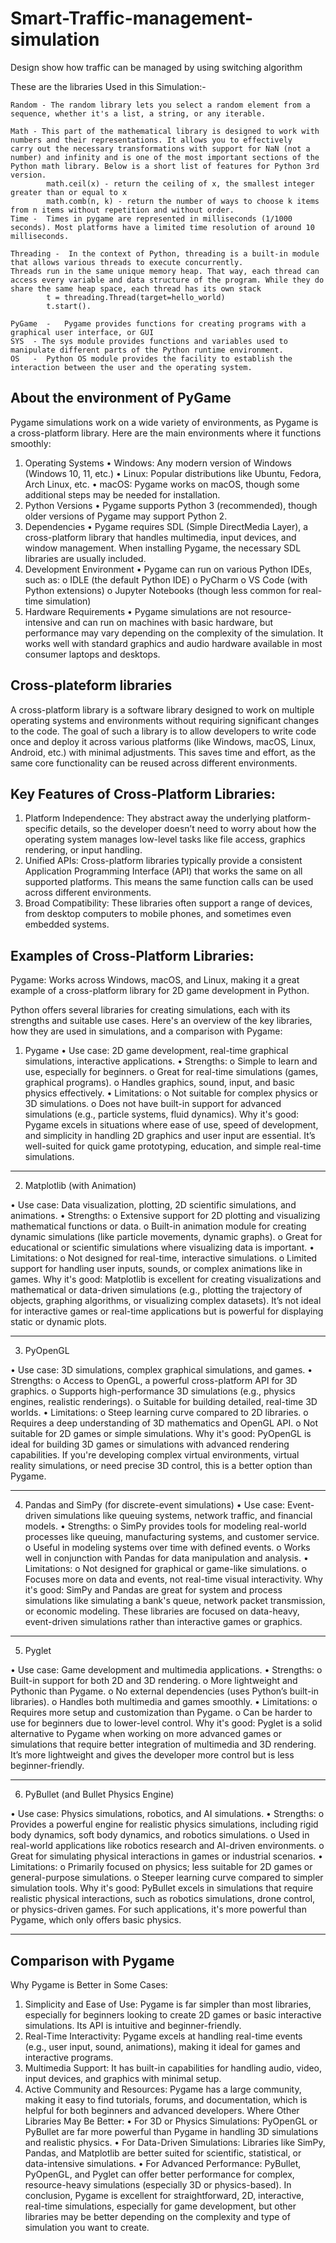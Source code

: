 # Smart-Traffic-management-simulation
Design show how traffic can be managed by using switching algorithm 

These are the libraries Used in this Simulation:- 

    Random - The random library lets you select a random element from a sequence, whether it's a list, a string, or any iterable.
    
    Math - This part of the mathematical library is designed to work with numbers and their representations. It allows you to effectively   carry out the necessary transformations with support for NaN (not a number) and infinity and is one of the most important sections of the Python math library. Below is a short list of features for Python 3rd version.
    		math.ceil(x) - return the ceiling of x, the smallest integer greater than or equal to x
    		math.comb(n, k) - return the number of ways to choose k items from n items without repetition and without order.
    Time -  Times in pygame are represented in milliseconds (1/1000 seconds). Most platforms have a limited time resolution of around 10 milliseconds.
    
    Threading -  In the context of Python, threading is a built-in module that allows various threads to execute concurrently.
    Threads run in the same unique memory heap. That way, each thread can access every variable and data structure of the program. While they do share the same heap space, each thread has its own stack
    		t = threading.Thread(target=hello_world)
    		t.start().
    
    PyGame  -   Pygame provides functions for creating programs with a graphical user interface, or GUI
    SYS  - The sys module provides functions and variables used to manipulate different parts of the Python runtime environment.
    OS   -	Python OS module provides the facility to establish the interaction between the user and the operating system.


About the environment of PyGame
-----------------------------------------------------------------------------------------------------------------
Pygame simulations work on a wide variety of environments, as Pygame is a cross-platform library. Here are the main environments where it functions smoothly:
1. Operating Systems
  •	Windows: Any modern version of Windows (Windows 10, 11, etc.)
  •	Linux: Popular distributions like Ubuntu, Fedora, Arch Linux, etc.
  •	macOS: Pygame works on macOS, though some additional steps may be needed for installation.
2. Python Versions
  •	Pygame supports Python 3 (recommended), though older versions of Pygame may support Python 2.
3. Dependencies
  •	Pygame requires SDL (Simple DirectMedia Layer), a cross-platform library that handles multimedia, input devices, and window     management. When installing Pygame, the necessary SDL libraries are usually included.
4. Development Environment
  •	Pygame can run on various Python IDEs, such as:
    o	IDLE (the default Python IDE)
    o	PyCharm
    o	VS Code (with Python extensions)
    o	Jupyter Notebooks (though less common for real-time simulation)
5. Hardware Requirements
  •	Pygame simulations are not resource-intensive and can run on machines with basic hardware, but performance may vary depending on the complexity of the simulation. It works well with standard graphics and audio hardware available in most consumer laptops and desktops.

Cross-plateform libraries
----------------------------------------------------------------------------------

A cross-platform library is a software library designed to work on multiple operating systems and environments without requiring significant changes to the code. The goal of such a library is to allow developers to write code once and deploy it across various platforms (like Windows, macOS, Linux, Android, etc.) with minimal adjustments. This saves time and effort, as the same core functionality can be reused across different environments.

Key Features of Cross-Platform Libraries:
--------------------------------------------------------------------------------------
  1.	Platform Independence: They abstract away the underlying platform-specific details, so the developer doesn’t need to worry about how the operating system manages low-level tasks like file access, graphics rendering, or input handling.
  2.	Unified APIs: Cross-platform libraries typically provide a consistent Application Programming Interface (API) that works the same on all supported platforms. This means the same function calls can be used across different environments.
  3.	Broad Compatibility: These libraries often support a range of devices, from desktop computers to mobile phones, and sometimes even embedded systems.
     
Examples of Cross-Platform Libraries:
-----------------------------------------------------------------------------------------
Pygame: Works across Windows, macOS, and Linux, making it a great example of a cross-platform library for 2D game development in Python.


Python offers several libraries for creating simulations, each with its strengths and suitable use cases. Here's an overview of the key libraries, how they are used in simulations, and a comparison with Pygame:
1. Pygame
  •	Use case: 2D game development, real-time graphical simulations, interactive applications.
  •	Strengths:
    o	Simple to learn and use, especially for beginners.
    o	Great for real-time simulations (games, graphical programs).
    o	Handles graphics, sound, input, and basic physics effectively.
  •	Limitations:
    o	Not suitable for complex physics or 3D simulations.
    o	Does not have built-in support for advanced simulations (e.g., particle systems, fluid dynamics).
Why it's good: Pygame excels in situations where ease of use, speed of development, and simplicity in handling 2D graphics and user input are essential. It’s well-suited for quick game prototyping, education, and simple real-time simulations.
_____________________________________________________________________________________________________________________
2. Matplotlib (with Animation)

  •	Use case: Data visualization, plotting, 2D scientific simulations, and animations.
  •	Strengths:
    o	Extensive support for 2D plotting and visualizing mathematical functions or data.
    o	Built-in animation module for creating dynamic simulations (like particle movements, dynamic graphs).
    o	Great for educational or scientific simulations where visualizing data is important.
  •	Limitations:
    o	Not designed for real-time, interactive simulations.
    o	Limited support for handling user inputs, sounds, or complex animations like in games.
Why it's good: Matplotlib is excellent for creating visualizations and mathematical or data-driven simulations (e.g., plotting the trajectory of objects, graphing algorithms, or visualizing complex datasets). It’s not ideal for interactive games or real-time applications but is powerful for displaying static or dynamic plots.
_______________________________________________________________________________________________________________________
3. PyOpenGL
   
  •	Use case: 3D simulations, complex graphical simulations, and games.
  •	Strengths:
    o	Access to OpenGL, a powerful cross-platform API for 3D graphics.
    o	Supports high-performance 3D simulations (e.g., physics engines, realistic renderings).
    o	Suitable for building detailed, real-time 3D worlds.
  •	Limitations:
    o	Steep learning curve compared to 2D libraries.
    o	Requires a deep understanding of 3D mathematics and OpenGL API.
    o	Not suitable for 2D games or simple simulations.
Why it's good: PyOpenGL is ideal for building 3D games or simulations with advanced rendering capabilities. If you're developing complex virtual environments, virtual reality simulations, or need precise 3D control, this is a better option than Pygame.
_____________________________________________________________________________________________________________________________
4. Pandas and SimPy (for discrete-event simulations)
  •	Use case: Event-driven simulations like queuing systems, network traffic, and financial models.
  •	Strengths:
    o	SimPy provides tools for modeling real-world processes like queuing, manufacturing systems, and customer service.
    o	Useful in modeling systems over time with defined events.
    o	Works well in conjunction with Pandas for data manipulation and analysis.
  •	Limitations:
    o	Not designed for graphical or game-like simulations.
    o	Focuses more on data and events, not real-time visual interactivity.
Why it's good: SimPy and Pandas are great for system and process simulations like simulating a bank's queue, network packet transmission, or economic modeling. These libraries are focused on data-heavy, event-driven simulations rather than interactive games or graphics.
_______________________________________________________________________________________________________________________________________
5. Pyglet
   
  •	Use case: Game development and multimedia applications.
  •	Strengths:
    o	Built-in support for both 2D and 3D rendering.
    o	More lightweight and Pythonic than Pygame.
    o	No external dependencies (uses Python’s built-in libraries).
    o	Handles both multimedia and games smoothly.
  •	Limitations:
    o	Requires more setup and customization than Pygame.
    o	Can be harder to use for beginners due to lower-level control.
Why it's good: Pyglet is a solid alternative to Pygame when working on more advanced games or simulations that require better integration of multimedia and 3D rendering. It’s more lightweight and gives the developer more control but is less beginner-friendly.
________________________________________________________________________________________________________________________________________
6. PyBullet (and Bullet Physics Engine)
   
  •	Use case: Physics simulations, robotics, and AI simulations.
  •	Strengths:
    o	Provides a powerful engine for realistic physics simulations, including rigid body dynamics, soft body dynamics, and robotics simulations.
    o	Used in real-world applications like robotics research and AI-driven environments.
    o	Great for simulating physical interactions in games or industrial scenarios.
  •	Limitations:
    o	Primarily focused on physics; less suitable for 2D games or general-purpose simulations.
    o	Steeper learning curve compared to simpler simulation tools.
Why it's good: PyBullet excels in simulations that require realistic physical interactions, such as robotics simulations, drone control, or physics-driven games. For such applications, it's more powerful than Pygame, which only offers basic physics.
____________________________________________________________________________________________________________________________________

Comparison with Pygame
-------------------------------------------------------------------------------------
Why Pygame is Better in Some Cases:
1.	Simplicity and Ease of Use: Pygame is far simpler than most libraries, especially for beginners looking to create 2D games or basic interactive simulations. Its API is intuitive and beginner-friendly.
2.	Real-Time Interactivity: Pygame excels at handling real-time events (e.g., user input, sound, animations), making it ideal for games and interactive programs.
3.	Multimedia Support: It has built-in capabilities for handling audio, video, input devices, and graphics with minimal setup.
4.	Active Community and Resources: Pygame has a large community, making it easy to find tutorials, forums, and documentation, which is helpful for both beginners and advanced developers.
Where Other Libraries May Be Better:
•	For 3D or Physics Simulations: PyOpenGL or PyBullet are far more powerful than Pygame in handling 3D simulations and realistic physics.
•	For Data-Driven Simulations: Libraries like SimPy, Pandas, and Matplotlib are better suited for scientific, statistical, or data-intensive simulations.
•	For Advanced Performance: PyBullet, PyOpenGL, and Pyglet can offer better performance for complex, resource-heavy simulations (especially 3D or physics-based).
In conclusion, Pygame is excellent for straightforward, 2D, interactive, real-time simulations, especially for game development, but other libraries may be better depending on the complexity and type of simulation you want to create.
